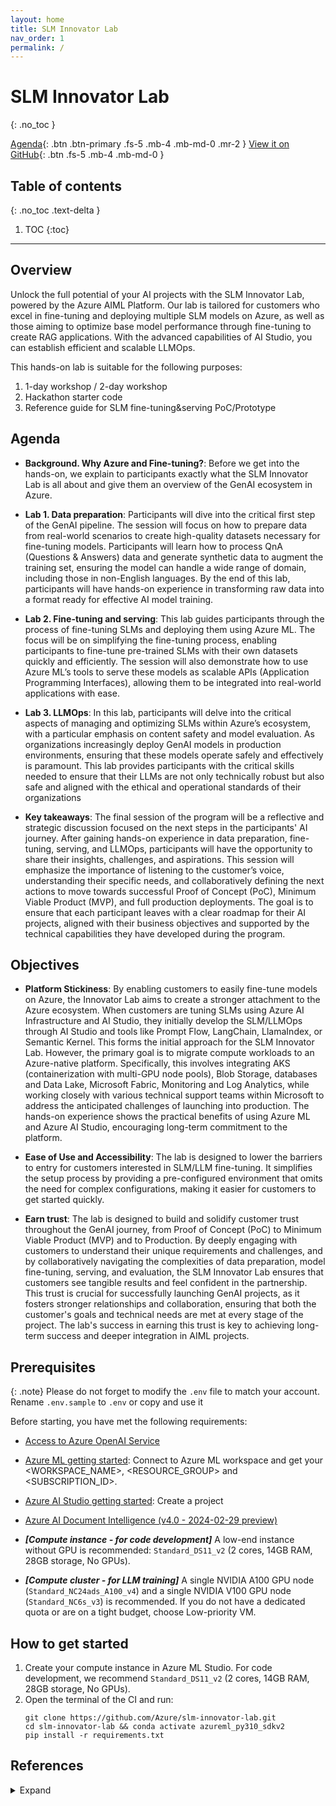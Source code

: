 ```yaml
---
layout: home
title: SLM Innovator Lab
nav_order: 1
permalink: /
---
```

# SLM Innovator Lab
{: .no_toc }

[Agenda](#agenda){: .btn .btn-primary .fs-5 .mb-4 .mb-md-0 .mr-2 }
[View it on GitHub][SLM Innovator Lab Repo]{: .btn .fs-5 .mb-4 .mb-md-0 }

## Table of contents
{: .no_toc .text-delta }

1. TOC
{:toc}

---

## Overview

Unlock the full potential of your AI projects with the SLM Innovator Lab, powered by the Azure AIML Platform. Our lab is tailored for customers who excel in fine-tuning and deploying multiple SLM models on Azure, as well as those aiming to optimize base model performance through fine-tuning to create RAG applications. With the advanced capabilities of AI Studio, you can establish efficient and scalable LLMOps.

This hands-on lab is suitable for the following purposes:

1. 1-day workshop / 2-day workshop
2. Hackathon starter code
3. Reference guide for SLM fine-tuning&serving PoC/Prototype

## Agenda
- **Background. Why Azure and Fine-tuning?**: Before we get into the hands-on, we explain to participants exactly what the SLM Innovator Lab is all about and give them an overview of the GenAI ecosystem in Azure. 

- **Lab 1. Data preparation**: Participants will dive into the critical first step of the GenAI pipeline. The session will focus on how to prepare data from real-world scenarios to create high-quality datasets necessary for fine-tuning models. Participants will learn how to process QnA (Questions & Answers) data and generate synthetic data to augment the training set, ensuring the model can handle a wide range of domain, including those in non-English languages. By the end of this lab, participants will have hands-on experience in transforming raw data into a format ready for effective AI model training. 

- **Lab 2. Fine-tuning and serving**: This lab guides participants through the process of fine-tuning SLMs and deploying them using Azure ML. The focus will be on simplifying the fine-tuning process, enabling participants to fine-tune pre-trained SLMs with their own datasets quickly and efficiently. The session will also demonstrate how to use Azure ML’s tools to serve these models as scalable APIs (Application Programming Interfaces), allowing them to be integrated into real-world applications with ease.  

- **Lab 3. LLMOps**: In this lab, participants will delve into the critical aspects of managing and optimizing SLMs within Azure’s ecosystem, with a particular emphasis on content safety and model evaluation. As organizations increasingly deploy GenAI models in production environments, ensuring that these models operate safely and effectively is paramount. This lab provides participants with the critical skills needed to ensure that their LLMs are not only technically robust but also safe and aligned with the ethical and operational standards of their organizations 

- **Key takeaways**: The final session of the program will be a reflective and strategic discussion focused on the next steps in the participants' AI journey. After gaining hands-on experience in data preparation, fine-tuning, serving, and LLMOps, participants will have the opportunity to share their insights, challenges, and aspirations. This session will emphasize the importance of listening to the customer’s voice, understanding their specific needs, and collaboratively defining the next actions to move towards successful Proof of Concept (PoC), Minimum Viable Product (MVP), and full production deployments. The goal is to ensure that each participant leaves with a clear roadmap for their AI projects, aligned with their business objectives and supported by the technical capabilities they have developed during the program. 

## Objectives
- **Platform Stickiness**: By enabling customers to easily fine-tune models on Azure, the Innovator Lab aims to create a stronger attachment to the Azure ecosystem.  When customers are tuning SLMs using Azure AI Infrastructure and AI Studio, they initially develop the SLM/LLMOps through AI Studio and tools like Prompt Flow, LangChain, LlamaIndex, or Semantic Kernel. This forms the initial approach for the SLM Innovator Lab. However, the primary goal is to migrate compute workloads to an Azure-native platform. Specifically, this involves integrating AKS (containerization with multi-GPU node pools), Blob Storage, databases and Data Lake, Microsoft Fabric, Monitoring and Log Analytics, while working closely with various technical support teams within Microsoft to address the anticipated challenges of launching into production. The hands-on experience shows the practical benefits of using Azure ML and Azure AI Studio, encouraging long-term commitment to the platform. 

- **Ease of Use and Accessibility**: The lab is designed to lower the barriers to entry for customers interested in SLM/LLM fine-tuning. It simplifies the setup process by providing a pre-configured environment that omits the need for complex configurations, making it easier for customers to get started quickly. 

- **Earn trust**: The lab is designed to build and solidify customer trust throughout the GenAI journey, from Proof of Concept (PoC) to Minimum Viable Product (MVP) and to Production. By deeply engaging with customers to understand their unique requirements and challenges, and by collaboratively navigating the complexities of data preparation, model fine-tuning, serving, and evaluation, the SLM Innovator Lab ensures that customers see tangible results and feel confident in the partnership. This trust is crucial for successfully launching GenAI projects, as it fosters stronger relationships and collaboration, ensuring that both the customer's goals and technical needs are met at every stage of the project. The lab's success in earning this trust is key to achieving long-term success and deeper integration in AIML projects. 


## Prerequisites

{: .note}
Please do not forget to modify the `.env` file to match your account. Rename `.env.sample` to `.env` or copy and use it

Before starting, you have met the following requirements:

- [Access to Azure OpenAI Service](https://go.microsoft.com/fwlink/?linkid=2222006)
- [Azure ML getting started](https://github.com/Azure/azureml-examples/tree/main/tutorials): Connect to Azure ML workspace and get your <WORKSPACE_NAME>, <RESOURCE_GROUP> and <SUBSCRIPTION_ID>.
- [Azure AI Studio getting started](https://aka.ms/azureaistudio): Create a project
- [Azure AI Document Intelligence (v4.0 - 2024-02-29 preview)](https://learn.microsoft.com/en-us/azure/ai-services/document-intelligence/overview?view=doc-intel-4.0.0)

- ***[Compute instance - for code development]*** A low-end instance without GPU is recommended: `Standard_DS11_v2` (2 cores, 14GB RAM, 28GB storage, No GPUs).
- ***[Compute cluster - for LLM training]*** A single NVIDIA A100 GPU node (`Standard_NC24ads_A100_v4`) and a single NVIDIA V100 GPU node (`Standard_NC6s_v3`) is recommended. If you do not have a dedicated quota or are on a tight budget, choose Low-priority VM.


## How to get started 
1. Create your compute instance in Azure ML Studio. For code development, we recommend `Standard_DS11_v2` (2 cores, 14GB RAM, 28GB storage, No GPUs).
2. Open the terminal of the CI and run: 
    ```shell
    git clone https://github.com/Azure/slm-innovator-lab.git
    cd slm-innovator-lab && conda activate azureml_py310_sdkv2
    pip install -r requirements.txt
    ```


## References

<details markdown="block">
<summary>Expand</summary>

### Data preparation
- [Evolve-Instruct](https://arxiv.org/pdf/2304.12244)
- [GLAN (Generalized Instruction Tuning)](https://arxiv.org/pdf/2402.13064)
- [Auto Evolve-Instruct](https://arxiv.org/pdf/2406.00770)
- [Azure Machine Learning examples](https://github.com/Azure/azureml-examples)

### SLM fine-tuning

#### Phi-3/Phi-3.5
- [Finetune Small Language Model (SLM) Phi-3 using Azure ML](https://techcommunity.microsoft.com/t5/ai-machine-learning-blog/finetune-small-language-model-slm-phi-3-using-azure-machine/ba-p/4130399)
- [microsoft/Phi-3-mini-4k-instruct](https://huggingface.co/microsoft/Phi-3-mini-4k-instruct): This is Microsoft's official Phi-3-mini-4k-instruct model.
- [microsoft/Phi-3-mini-128k-instruct](https://huggingface.co/microsoft/Phi-3-mini-128k-instruct): This is Microsoft's official Phi-3-mini-128k-instruct model.
- [microsoft/Phi-3.5-mini-instruct](https://huggingface.co/microsoft/Phi-3.5-mini-instruct): This is Microsoft's official Phi-3.5-mini-instruct model.
- [microsoft/Phi-3.5-MoE-instruct](https://huggingface.co/microsoft/Phi-3.5-MoE-instruct): This is Microsoft's official Phi-3.5-MoE-instruct model.
- [Korean language proficiency evaluation for LLM/SLM models using KMMLU, CLIcK, and HAE-RAE dataset](https://github.com/daekeun-ml/evaluate-llm-on-korean-dataset)
- [daekeun-ml/Phi-3-medium-4k-instruct-ko-poc-v0.1](https://huggingface.co/daekeun-ml/Phi-3-medium-4k-instruct-ko-poc-v0.1)

#### Florence-2
- [Fine-tuning Florence-2 for VQA (Visual Question Answering) using the Azure ML Python SDK and MLflow](https://techcommunity.microsoft.com/t5/ai-machine-learning-blog/fine-tuning-florence-2-for-vqa-visual-question-answering-using/ba-p/4181123)
- [Hugging Face Blog - Finetune Florence-2 on DoCVQA](https://huggingface.co/blog/finetune-florence2)

### LLMOps
- [LLMOps with Prompt flow (Supports both AI Studio and Azure Machine Learning](https://github.com/microsoft/llmops-promptflow-template)

</details>


[SLM Innovator Lab Repo]: https://github.com/Azure/slm-innovator-lab/
